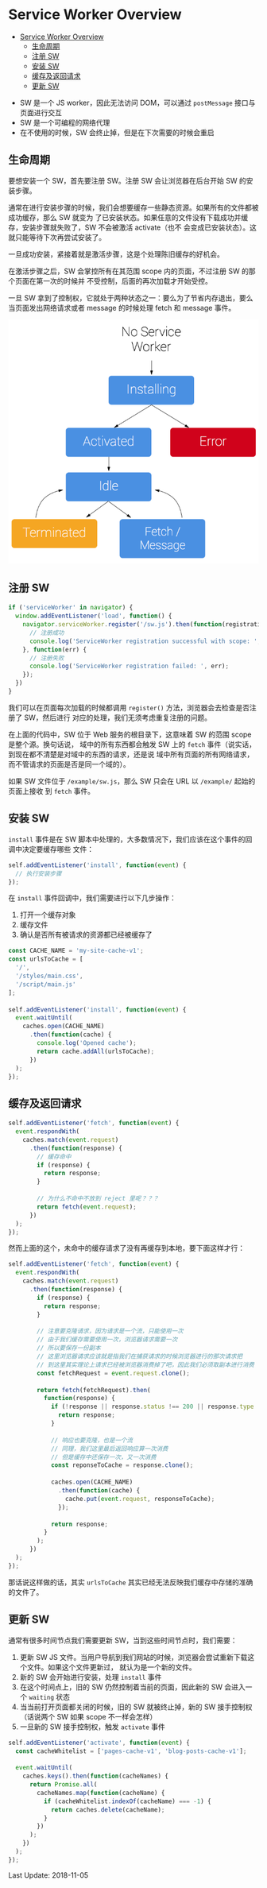 # Service Worker Overview

<!-- TOC -->

- [Service Worker Overview](#service-worker-overview)
  - [生命周期](#生命周期)
  - [注册 SW](#注册-sw)
  - [安装 SW](#安装-sw)
  - [缓存及返回请求](#缓存及返回请求)
  - [更新 SW](#更新-sw)

<!-- /TOC -->

+ SW 是一个 JS worker，因此无法访问 DOM，可以通过 `postMessage` 接口与页面进行交互
+ SW 是一个可编程的网络代理
+ 在不使用的时候，SW 会终止掉，但是在下次需要的时候会重启

## 生命周期

要想安装一个 SW，首先要注册 SW。注册 SW 会让浏览器在后台开始 SW 的安装步骤。    

通常在进行安装步骤的时候，我们会想要缓存一些静态资源。如果所有的文件都被成功缓存，那么 SW 就变为
了已安装状态。如果任意的文件没有下载成功并缓存，安装步骤就失败了，SW 不会被激活 activate（也不
会变成已安装状态）。这就只能等待下次再尝试安装了。    

一旦成功安装，紧接着就是激活步骤，这是个处理陈旧缓存的好机会。      

在激活步骤之后，SW 会掌控所有在其范围 scope 内的页面，不过注册 SW 的那个页面在第一次的时候并
不受控制，后面的再次加载才开始受控。   

一旦 SW 拿到了控制权，它就处于两种状态之一：要么为了节省内存退出，要么当页面发出网络请求或者
message 的时候处理 fetch 和 message 事件。    

![sw-lifecycle](https://raw.githubusercontent.com/temple-deng/markdown-images/master/pwa/sw-lifecycle.png)  

## 注册 SW

```js
if ('serviceWorker' in navigator) {
  window.addEventListener('load', function() {
    navigator.serviceWorker.register('/sw.js').then(function(registration) {
      // 注册成功
      console.log('ServiceWorker registration successful with scope: ', registration.scope);
    }, function(err) {
      // 注册失败
      console.log('ServiceWorker registration failed: ', err);
    });
  })
}
```   

我们可以在页面每次加载的时候都调用 `register()` 方法，浏览器会去检查是否注册了 SW，然后进行
对应的处理，我们无须考虑重复注册的问题。    

在上面的代码中，SW 位于 Web 服务的根目录下，这意味着 SW 的范围 scope 是整个源。换句话说，
域中的所有东西都会触发 SW 上的 `fetch` 事件（说实话，到现在都不清楚是对域中的东西的请求，还是说
域中所有页面的所有网络请求，而不管请求的页面是否是同一个域的）。    

如果 SW 文件位于 `/example/sw.js`，那么 SW 只会在 URL 以 `/example/` 起始的页面上接收
到 `fetch` 事件。    

## 安装 SW

`install` 事件是在 SW 脚本中处理的，大多数情况下，我们应该在这个事件的回调中决定要缓存哪些
文件：   

```js
self.addEventListener('install', function(event) {
  // 执行安装步骤
});
```    

在 `install` 事件回调中，我们需要进行以下几步操作：   

1. 打开一个缓存对象
2. 缓存文件
3. 确认是否所有被请求的资源都已经被缓存了    

```js
const CACHE_NAME = 'my-site-cache-v1';
const urlsToCache = [
  '/',
  '/styles/main.css',
  '/script/main.js'
];

self.addEventListener('install', function(event) {
  event.waitUntil(
    caches.open(CACHE_NAME)
      .then(function(cache) {
        console.log('Opened cache');
        return cache.addAll(urlsToCache);
      })
  );
});
```    

## 缓存及返回请求

```js
self.addEventListener('fetch', function(event) {
  event.respondWith(
    caches.match(event.request)
      .then(function(response) {
        // 缓存命中
        if (response) {
          return response;
        }

        // 为什么不命中不放到 reject 里呢？？？
        return fetch(event.request);
      })
  );
});
```    

然而上面的这个，未命中的缓存请求了没有再缓存到本地，要下面这样才行：    

```js
self.addEventListener('fetch', function(event) {
  event.respondWith(
    caches.match(event.request)
      .then(function(response) {
        if (response) {
          return response;
        }

        // 注意要克隆请求，因为请求是一个流，只能使用一次
        // 由于我们缓存需要使用一次，浏览器请求需要一次
        // 所以要保存一份副本
        // 这里浏览器请求应该就是指我们在捕获请求的时候浏览器进行的那次请求把
        // 到这里其实理论上请求已经被浏览器消费掉了吧，因此我们必须取副本进行消费
        const fetchRequest = event.request.clone();

        return fetch(fetchRequest).then(
          function(response) {
            if (!response || response.status !== 200 || response.type !== 'basic') {
              return response;
            }

            // 响应也要克隆，也是一个流
            // 同理，我们这里最后返回响应算一次消费
            // 但是缓存中还保存一次，又一次消费
            const reponseToCache = response.clone();

            caches.open(CACHE_NAME)
              .then(function(cache) {
                cache.put(event.request, responseToCache);
              });

            return response;
          }
        );
      })
  );
});
```    

那话说这样做的话，其实 `urlsToCache` 其实已经无法反映我们缓存中存储的准确的文件了。    

## 更新 SW

通常有很多时间节点我们需要更新 SW，当到这些时间节点时，我们需要：   

1. 更新 SW JS 文件。当用户导航到我们网站的时候，浏览器会尝试重新下载这个文件。如果这个文件更新过，
就认为是一个新的文件。
2. 新的 SW 会开始进行安装，处理 `install` 事件
3. 在这个时间点上，旧的 SW 仍然控制着当前的页面，因此新的 SW 会进入一个 `waiting` 状态
4. 当当前打开页面都关闭的时候，旧的 SW 就被终止掉，新的 SW 接手控制权（话说两个 SW 如果 scope
不一样会怎样）
5. 一旦新的 SW 接手控制权，触发 `activate` 事件    

```js
self.addEventListener('activate', function(event) {
  const cacheWhitelist = ['pages-cache-v1', 'blog-posts-cache-v1'];

  event.waitUntil(
    caches.keys().then(function(cacheNames) {
      return Promise.all(
        cacheNames.map(function(cacheName) {
          if (cacheWhitelist.indexOf(cacheName) === -1) {
            return caches.delete(cacheName);
          }
        })
      );
    })
  );
});
```    

Last Update: 2018-11-05